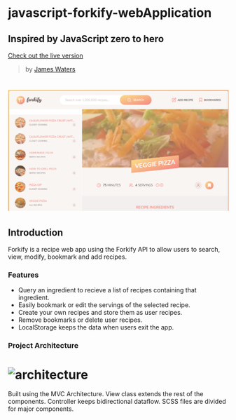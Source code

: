 # javascript-forkify-webApplication

## Inspired by JavaScript zero to hero

[Check out the live version](https://forkifyrecipesjw.netlify.app/)

> by [James Waters](https://james-waters.com)
# ![](images/landing.PNG)

## Introduction

Forkify is a recipe web app using the Forkify API to allow users to search, view, modify, bookmark and add recipes.

### Features

* Query an ingredient to recieve a list of recipes containing that ingredient.
* Easily bookmark or edit the servings of the selected recipe.
* Create your own recipes and store them as user recipes.
* Remove bookmarks or delete user recipes.
* LocalStorage keeps the data when users exit the app.

### Project Architecture

# ![architecture](src/img/readme-forkify-architecture.png)

Built using the MVC Architecture. View class extends the rest of the components. Controller keeps bidirectional dataflow. SCSS files are divided for major components.

